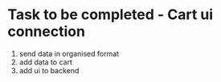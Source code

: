 # Task to be completed - Cart ui connection

1. send data in organised format
2. add data to cart
3. add ui to backend
